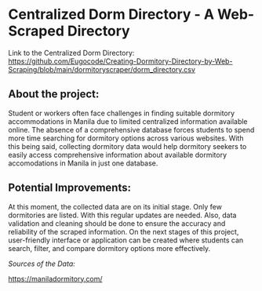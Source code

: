 # Centralized Dorm Directory - A Web-Scraped Directory

Link to the Centralized Dorm Directory: https://github.com/Eugocode/Creating-Dormitory-Directory-by-Web-Scraping/blob/main/dormitoryscraper/dorm_directory.csv

## About the project:

Student or workers often face challenges in finding suitable dormitory accommodations in Manila due to limited centralized information available online. The absence of a comprehensive database forces students to spend more time searching for dormitory options across various websites. With this being said, collecting dormitory data would help dormitory seekers to easily access comprehensive information about available dormitory accomodations in Manila in just one database.

## Potential Improvements:

At this moment, the collected data are on its initial stage. Only few dormitories are listed. With this regular updates are needed. Also, data validation and cleaning should be done to ensure the accuracy and reliability of the scraped information. On the next stages of this project, user-friendly interface or application can be created where students can search, filter, and compare dormitory options more effectively.

_Sources of the Data:_

https://maniladormitory.com/

